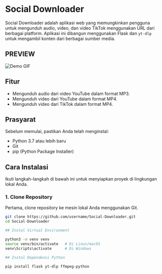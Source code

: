

# Social Downloader

Social Downloader adalah aplikasi web yang memungkinkan pengguna untuk mengunduh audio, video, dan video TikTok menggunakan URL dari berbagai platform. Aplikasi ini dibangun menggunakan Flask dan `yt-dlp` untuk mengambil konten dari berbagai sumber media.

## PREVIEW 

![Demo GIF](dokumentasi/test.gif)

## Fitur
- Mengunduh audio dari video YouTube dalam format MP3.
- Mengunduh video dari YouTube dalam format MP4.
- Mengunduh video dari TikTok dalam format MP4.

## Prasyarat

Sebelum memulai, pastikan Anda telah menginstal:

- Python 3.7 atau lebih baru
- Git
- pip (Python Package Installer)

## Cara Instalasi

Ikuti langkah-langkah di bawah ini untuk menyiapkan proyek di lingkungan lokal Anda.

### 1. Clone Repository

Pertama, clone repository ke mesin lokal Anda menggunakan Git.

```bash
git clone https://github.com/username/Social-Downloader.git
cd Social-Downloader

## Instal Virtual Environment

python3 -m venv venv
source venv/bin/activate   # Di Linux/macOS
venv\Scripts\activate      # Di Windows

## Instal Dependensi Python

pip install flask yt-dlp ffmpeg-python

